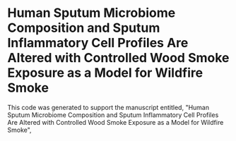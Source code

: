 # Human Sputum Microbiome Composition and Sputum Inflammatory Cell Profiles Are Altered with Controlled Wood Smoke Exposure as a Model for Wildfire Smoke

This code was generated to support the manuscript entitled, "Human Sputum Microbiome Composition and Sputum Inflammatory Cell Profiles Are Altered with Controlled Wood Smoke Exposure as a Model for Wildfire Smoke", 
